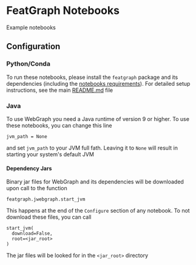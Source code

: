 # FeatGraph Notebooks
Example notebooks

## Configuration
### Python/Conda
To run these notebooks, please install the `featgraph` package and its dependencies (including the [notebooks requirements](../notebooks-requirements.txt)).
For detailed setup instructions, see the main [README.md](../README.md) file

### Java
To use WebGraph you need a Java runtime of version 9 or higher.
To use these notebooks, you can change this line 
```
jvm_path = None
```
and set `jvm_path` to your JVM full fath. Leaving it to `None`
will result in starting your system's default JVM

#### Dependency Jars
Binary jar files for WebGraph and its dependencies
will be downloaded upon call to the function
```
featgraph.jwebgraph.start_jvm
```
This happens at the end of the `Configure` section of any notebook.
To not download these files, you can call
```
start_jvm(
  download=False,
  root=<jar_root>
)
```
The jar files will be looked for in the `<jar_root>` directory
